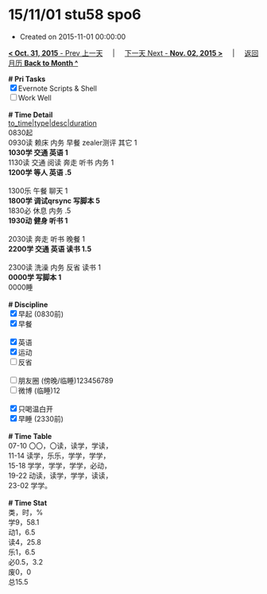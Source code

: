 # 15/11/01 stu58 spo6

- Created on 2015-11-01 00:00:00

[**< Oct. 31, 2015** - Prev 上一天](/lifelogs/2015/10/d31.md) &nbsp; &nbsp; | &nbsp; &nbsp; [下一天 Next - **Nov. 02, 2015 >**](/lifelogs/2015/11/d02.md) &nbsp; &nbsp; |  &nbsp; &nbsp; [返回月历 **Back to Month ^**](/lifelogs/2015/11/index.md)
<br/><div><b># Pri Tasks</b></div><div><input checked="true" type="checkbox"/>Evernote Scripts &amp; Shell</div><div><input type="checkbox"/>Work Well<br/></div><div><br/></div><div><b># Time Detail</b></div><div><u>to_time|type|desc|duration</u></div><div>0830起</div><div>0930读 赖床 内务 早餐 zealer测评 其它 1</div><div><b>1030学 交通 英语 1</b></div><div>1130读 交通 阅读 奔走 听书 内务 1</div><div><b>1200学 等人 英语 .5</b></div><div><br/></div><div>1300乐 午餐 聊天 1</div><div><b>1800学 调试qrsync 写脚本 5</b></div><div>1830必 休息 内务 .5</div><div><b>1930动 健身 听书 1</b></div><div><br/></div><div>2030读 奔走 听书 晚餐 1</div><div><b>2200学 交通 英语 读书 1.5</b></div><div><br/></div><div>2300读 洗澡 内务 反省 读书 1</div><div><b>0000学 写脚本 1</b></div><div>0000睡</div><div><br/></div><div><b># Discipline</b></div><div><input checked="true" type="checkbox"/>早起 (0830前)</div><div><input checked="true" type="checkbox"/>早餐</div><div><br/></div><div><input checked="true" type="checkbox"/>英语</div><div><input checked="true" type="checkbox"/>运动</div><div><input type="checkbox"/>反省</div><div><br/></div><div><input type="checkbox"/>朋友圈 (傍晚/临睡)123456789</div><div><input type="checkbox"/>微博 (临睡)12</div><div><br/></div><div><input checked="true" type="checkbox"/>只喝温白开</div><div><input checked="true" type="checkbox"/>早睡 (2330前)</div><div><br/></div><div><b># Time Table</b></div><div>07-10 〇〇，〇读，读学，学读，</div><div>11-14 读学，乐乐，学学，学学，</div><div>15-18 学学，学学，学学，必动，</div><div>19-22 动读，读学，学学，读读，</div><div>23-02 学学。</div><div><br/></div><div><b># Time Stat</b></div><div>类，时，%</div><div>学9，58.1</div><div>动1，6.5</div><div>读4，25.8</div><div>乐1，6.5</div><div>必0.5，3.2</div><div>废0，0</div><div>总15.5</div>
